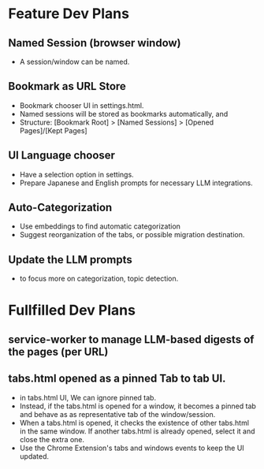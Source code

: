 # Feature Dev Plans

## Named Session (browser window)
* A session/window can be named.


## Bookmark as URL Store
* Bookmark chooser UI in settings.html.
* Named sessions will be stored as bookmarks automatically, and 
* Structure: [Bookmark Root] > [Named Sessions] > [Opened Pages]/[Kept Pages]

## UI Language chooser
* Have a selection option in settings.
* Prepare Japanese and English prompts for necessary LLM integrations.

## Auto-Categorization
* Use embeddings to find automatic categorization
* Suggest reorganization of the tabs, or possible migration destination.

## Update the LLM prompts
- to focus more on categorization, topic detection.


# Fullfilled Dev Plans 
## service-worker to manage LLM-based digests of the pages (per URL)

## tabs.html opened as a pinned Tab to tab UI.
* in tabs.html UI, We can ignore pinned tab.
* Instead, if the tabs.html is opened for a window, it becomes a pinned tab and behave as as representative tab of the window/session.
* When a tabs.html is opened, it checks the existence of other tabs.html in the same window. If another tabs.html is already opened, select it and close the extra one.
* Use the Chrome Extension's tabs and windows events to keep the UI updated.
